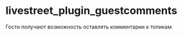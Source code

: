 livestreet_plugin_guestcomments
===============================

Гости получают возможность оставлять комментарии к топикам